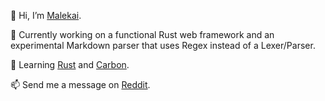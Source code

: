 👋 Hi, I’m [Malekai](@Malekaia).

👀 Currently working on a functional Rust web framework and an experimental Markdown parser that uses Regex instead of a Lexer/Parser.

🌱 Learning [Rust](https://www.rust-lang.org/) and [Carbon](https://github.com/carbon-language/carbon-lang#getting-started).

📫 Send me a message on [Reddit](https://www.reddit.com/user/Malekaia).

